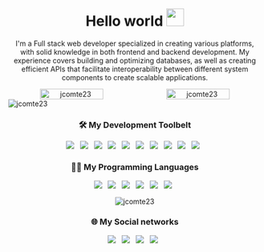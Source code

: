 <!DOCTYPE html>
<html lang="en">

<head>
    <meta charset="UTF-8">
    <meta http-equiv="X-UA-Compatible" content="IE=edge">
    <meta name="viewport" content="width=device-width, initial-scale=1.0">
</head>

<body>
    <h1 align='center'>Hello world <img src="https://media.giphy.com/media/hvRJCLFzcasrR4ia7z/giphy.gif" width="35"></h1>
    <p align='center'>
        I'm a Full stack web developer specialized in creating various platforms, with solid knowledge in both frontend and backend development. My experience covers building and optimizing databases, as well as creating efficient APIs that facilitate interoperability between different system components to create scalable applications.
    </p>
    <div align='center' style="width:100%;display:flex;justify-content:center;align-items:center">
        <img style="width:50%" src="https://github-readme-stats.vercel.app/api?username=jcomte23&show_icons=true&theme=dark&locale=en" alt="jcomte23" />
        <img style="width:50%" src="https://github-readme-streak-stats.herokuapp.com/?user=jcomte23&theme=dark&locale=en" alt="jcomte23" />   
    </div>
    <div>
        <img src="https://github-profile-summary-cards.vercel.app/api/cards/profile-details?username=jcomte23&theme=dark&hide_border=true" alt="jcomte23"/>
    </div>
    <h3 align='center'>🛠️ My Development Toolbelt</h3>
    <p align='center'>
        <a href="https://git-scm.com/" target="_blank"><img
                src="https://img.shields.io/badge/git%20-%23F05133.svg?&style=for-the-badge&logo=git&logoColor=white" /></a>&nbsp;&nbsp;
        <a href="https://github.com/jcomte23" target="_blank"><img
                src="https://img.shields.io/badge/github%20-%23000.svg?&style=for-the-badge&logo=github&logoColor=white" /></a>&nbsp;&nbsp;
        <a href="https://www.mysql.com/" target="_blank"><img
                src="https://img.shields.io/badge/mysql%20-%23016B93.svg?&style=for-the-badge&logo=mysql&logoColor=white" /></a>&nbsp;&nbsp;
        <a href="https://www.microsoft.com/es-es/sql-server/sql-server-downloads" target="_blank"><img
                src="https://img.shields.io/static/v1?style=for-the-badge&message=Microsoft+SQL+Server&color=CC2927&logo=Microsoft+SQL+Server&logoColor=FFFFFF&label" /></a>&nbsp;&nbsp;
        <a href="https://www.postgresql.org/download/" target="_blank"><img
                src="https://img.shields.io/static/v1?style=for-the-badge&message=PostgreSQL&color=4169E1&logo=PostgreSQL&logoColor=FFFFFF&label=" /></a>&nbsp;&nbsp;
        <a href="https://www.oracle.com/database/" target="_blank"><img
                src="https://img.shields.io/static/v1?style=for-the-badge&message=Oracle&color=F80000&logo=Oracle&logoColor=FFFFFF&label=" /></a>&nbsp;&nbsp;
        <a href="https://dotnet.microsoft.com/es-es/download" target="_blank"><img
                src="https://img.shields.io/static/v1?style=for-the-badge&message=.NET&color=512BD4&logo=.NET&logoColor=FFFFFF&label" /></a>&nbsp;&nbsp;
        <a href="https://laravel.com/" target="_blank"><img
                src="https://img.shields.io/static/v1?style=for-the-badge&message=Laravel&color=FF2D20&logo=Laravel&logoColor=FFFFFF&label" /></a>&nbsp;&nbsp;
        <a href="https://getbootstrap.com/" target="_blank"><img
                src="https://img.shields.io/static/v1?style=for-the-badge&message=Bootstrap&color=7952B3&logo=Bootstrap&logoColor=FFFFFF&label" /></a>&nbsp;&nbsp;
        <a href="https://tailwindcss.com/" target="_blank"><img
                src="https://img.shields.io/static/v1?style=for-the-badge&message=Tailwind+CSS&color=222222&logo=Tailwind+CSS&logoColor=06B6D4&label=" /></a>&nbsp;&nbsp;
    </p>
    <h3 align='center'>👨‍💻 My Programming Languages</h3>
    <p align='center'>
        <a href="https://es.wikipedia.org/wiki/HTML5" target="_blank"><img
                src="https://img.shields.io/badge/html5%20-%23e34f26.svg?&style=for-the-badge&logo=html5&logoColor=white" /></a>&nbsp;&nbsp;
        <a href="https://developer.mozilla.org/es/docs/Web/CSS" target="_blank"><img
                src="https://img.shields.io/badge/css3%20-%231572B6.svg?&style=for-the-badge&logo=css3&logoColor=white" /></a>&nbsp;&nbsp;
        <a href="https://developer.mozilla.org/es/docs/Web/JavaScript" target="_blank"><img
                src="https://img.shields.io/badge/javascript%20-%23F7DF1E.svg?&style=for-the-badge&logo=javascript&logoColor=white" /></a>&nbsp;&nbsp;
        <a href="https://www.python.org/" target="_blank"><img
                src="https://img.shields.io/static/v1?style=for-the-badge&message=Python&color=3776AB&logo=Python&logoColor=FFFFFF&label" /></a>&nbsp;&nbsp;
        <a href="https://www.php.net/manual/es/intro-whatis.php" target="_blank"><img
                src="https://img.shields.io/static/v1?style=for-the-badge&message=PHP&color=777BB4&logo=PHP&logoColor=FFFFFF&label" /></a>&nbsp;&nbsp;
        <a href="https://learn.microsoft.com/es-es/dotnet/csharp/" target="_blank"><img
                src="https://img.shields.io/static/v1?style=for-the-badge&message=C+Sharp&color=239120&logo=C+Sharp&logoColor=FFFFFF&label" /></a>&nbsp;&nbsp;
    </p>
    <div align='center'>
        <img src="https://github-readme-stats.vercel.app/api/top-langs?username=jcomte23&show_icons=true&theme=dark&locale=en&layout=compact" alt="jcomte23" />
    </div>
    <h3 align='center'>🌐 My Social networks</h3>
    <p align='center'>
        <a href="https://javiercombita.com/" target="_blank"><img
                src="https://img.shields.io/static/v1?style=for-the-badge&message=website&color=CA6201&logo=Globus&logoColor=FFFFFF&label=" /></a>&nbsp;&nbsp;
        <a href="https://twitter.com/jcomte23" target="_blank"><img
                src="https://img.shields.io/static/v1?style=for-the-badge&message=Jcomte23&color=000000&logo=X&logoColor=FFFFFF&label=" /></a>&nbsp;&nbsp;
        <a href="https://platzi.com/p/jct/" target="_blank"><img
                src="https://img.shields.io/static/v1?style=for-the-badge&message=Platzi&color=222222&logo=Platzi&logoColor=98CA3F&label" /></a>&nbsp;&nbsp;
        <a href="https://co.linkedin.com/in/javier-cómbita-téllez-4b4aa3258?trk=people-guest_people_search-card" target="_blank"><img
                src="https://img.shields.io/static/v1?style=for-the-badge&message=LinkedIn&color=0A66C2&logo=LinkedIn&logoColor=FFFFFF&label" /></a>&nbsp;&nbsp;
    </p>
</body>
</html>
